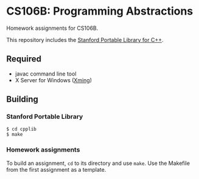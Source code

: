 # CS106B: Programming Abstractions

Homework assignments for CS106B.

This repository includes the [Stanford Portable Library for
C++](http://cs.stanford.edu/people/eroberts/StanfordCPPLib/).

## Required

* javac command line tool
* X Server for Windows ([Xming](https://sourceforge.net/projects/xming/))

## Building

### Stanford Portable Library

    $ cd cpplib
    $ make

### Homework assignments

To build an assignment, `cd` to its directory and use `make`. Use the
Makefile from the first assignment as a template.
